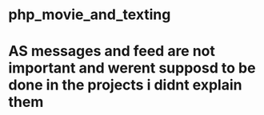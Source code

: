 # php_movie_and_texting
# AS messages and feed are not important and werent supposd to be done in the projects i didnt explain them 